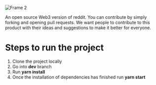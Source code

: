 ![Frame 2](https://user-images.githubusercontent.com/33054370/201759357-892f3b6f-516e-4211-876b-d726ba168d1a.png)

An open source Web3 version of reddit. You can contribute by simply forking and opening pull requests. We want people to contribute to this product with their ideas and suggestions to make it better for everyone.

# Steps to run the project
1. Clone the project locally
2. Go into **dev** branch
3. Run **yarn install**
4. Once the installation of dependencies has finished run **yarn start**


